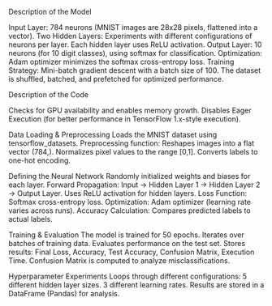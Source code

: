 Description of the Model

Input Layer: 784 neurons (MNIST images are 28x28 pixels, flattened into a vector).
Two Hidden Layers:
Experiments with different configurations of neurons per layer.
Each hidden layer uses ReLU activation.
Output Layer: 10 neurons (for 10 digit classes), using softmax for classification.
Optimization: Adam optimizer minimizes the softmax cross-entropy loss.
Training Strategy:
Mini-batch gradient descent with a batch size of 100.
The dataset is shuffled, batched, and prefetched for optimized performance.

Description of the Code

Checks for GPU availability and enables memory growth.
Disables Eager Execution (for better performance in TensorFlow 1.x-style execution).

Data Loading & Preprocessing
Loads the MNIST dataset using tensorflow_datasets.
Preprocessing function:
Reshapes images into a flat vector (784,).
Normalizes pixel values to the range [0,1].
Converts labels to one-hot encoding.

Defining the Neural Network
Randomly initialized weights and biases for each layer.
Forward Propagation:
Input → Hidden Layer 1 → Hidden Layer 2 → Output Layer.
Uses ReLU activation for hidden layers.
Loss Function:
Softmax cross-entropy loss.
Optimization:
Adam optimizer (learning rate varies across runs).
Accuracy Calculation:
Compares predicted labels to actual labels.

Training & Evaluation
The model is trained for 50 epochs.
Iterates over batches of training data.
Evaluates performance on the test set.
Stores results:
Final Loss, Accuracy, Test Accuracy, Confusion Matrix, Execution Time.
Confusion Matrix is computed to analyze misclassifications.

Hyperparameter Experiments
Loops through different configurations:
5 different hidden layer sizes.
3 different learning rates.
Results are stored in a DataFrame (Pandas) for analysis.
